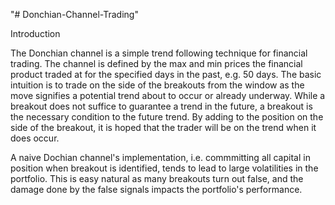 "# Donchian-Channel-Trading" 

Introduction

The Donchian channel is a simple trend following technique for financial trading.  The channel is defined by the max and min prices the financial product traded at for the specified days in the past, e.g. 50 days.  The basic intuition is to trade on the side of the breakouts from the window as the move signifies a potential trend about to occur or already underway.  While a breakout does not suffice to guarantee a trend in the future, a breakout is the necessary condition to the future trend.  By adding to the position on the side of the breakout, it is hoped that the trader will be on the trend when it does occur.

A naive Dochian channel's implementation, i.e. commmitting all capital in position when breakout is identified, tends to lead to large volatilities in the portfolio.  This is easy natural as many breakouts turn out false, and the damage done by the false signals impacts the portfolio's performance.


